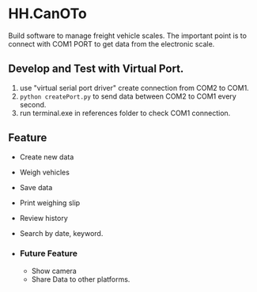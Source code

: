 # HH.CanOTo
Build software to manage freight vehicle scales.
The important point is to connect with COM1 PORT to get data from the electronic scale.
## Develop and Test with Virtual Port.
1. use "virtual serial port driver" create connection from COM2 to COM1.
2. `python createPort.py` to send data between COM2 to COM1 every second.
3. run terminal.exe in references folder to check COM1 connection.
## Feature
- Create new data
- Weigh vehicles
- Save data
- Print weighing slip
- Review history
- Search by date, keyword.

- ### Future Feature
  - Show camera
  - Share Data to other platforms.
